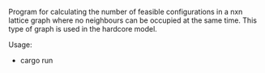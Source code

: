 Program for calculating the number of feasible configurations in a nxn lattice graph where no neighbours can be occupied at the same time.
This type of graph is used in the hardcore model.

Usage:
- cargo run
